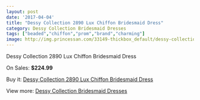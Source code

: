 ```yaml
---
layout: post
date: '2017-04-04'
title: "Dessy Collection 2890 Lux Chiffon Bridesmaid Dress"
category: Dessy Collection Bridesmaid Dresses
tags: ["beaded","chiffon","prom","brand","charming"]
image: http://img.princessan.com/33149-thickbox_default/dessy-collection-2890-lux-chiffon-bridesmaid-dress.jpg
---
```

Dessy Collection 2890 Lux Chiffon Bridesmaid Dress

On Sales: **$224.99**
<a href="https://www.princessan.com/en/15360-dessy-collection-2890-lux-chiffon-bridesmaid-dress.html"><amp-img layout="responsive" width="600" height="600" src="//img.princessan.com/33149-thickbox_default/dessy-collection-2890-lux-chiffon-bridesmaid-dress.jpg" alt="Dessy Collection 2890 Lux Chiffon Bridesmaid Dress 0" /></a>

Buy it: [Dessy Collection 2890 Lux Chiffon Bridesmaid Dress](https://www.princessan.com/en/15360-dessy-collection-2890-lux-chiffon-bridesmaid-dress.html "Dessy Collection 2890 Lux Chiffon Bridesmaid Dress")

View more: [Dessy Collection Bridesmaid Dresses](https://www.princessan.com/en/111- "Dessy Collection Bridesmaid Dresses")